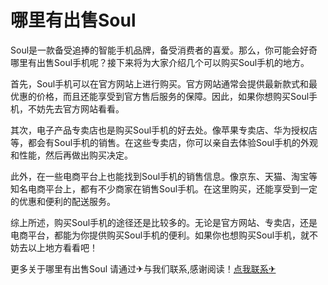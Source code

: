 # 哪里有出售Soul

Soul是一款备受追捧的智能手机品牌，备受消费者的喜爱。那么，你可能会好奇哪里有出售Soul手机呢？接下来将为大家介绍几个可以购买Soul手机的地方。

首先，Soul手机可以在官方网站上进行购买。官方网站通常会提供最新款式和最优惠的价格，而且还能享受到官方售后服务的保障。因此，如果你想购买Soul手机，不妨先去官方网站看看。

其次，电子产品专卖店也是购买Soul手机的好去处。像苹果专卖店、华为授权店等，都会有Soul手机的销售。在这些专卖店，你可以亲自去体验Soul手机的外观和性能，然后再做出购买决定。

此外，在一些电商平台上也能找到Soul手机的销售信息。像京东、天猫、淘宝等知名电商平台上，都有不少商家在销售Soul手机。在这里购买，还能享受到一定的优惠和便利的配送服务。

综上所述，购买Soul手机的途径还是比较多的。无论是官方网站、专卖店，还是电商平台，都能为你提供购买Soul手机的便利。如果你也想购买Soul手机，就不妨去以上地方看看吧！

更多关于哪里有出售Soul 请通过✈与我们联系,感谢阅读！[点我联系✈](https://plus.G208.com)